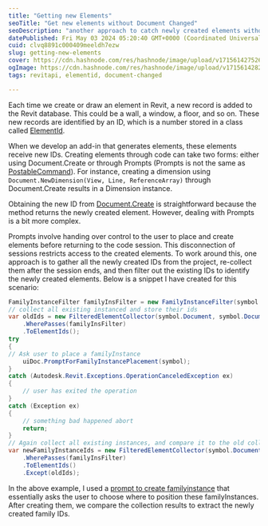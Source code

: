 ```yaml
---
title: "Getting new Elements"
seoTitle: "Get new elements without Document Changed"
seoDescription: "another approach to catch newly created elements without attaching to document changed"
datePublished: Fri May 03 2024 05:20:40 GMT+0000 (Coordinated Universal Time)
cuid: clvq8891c000409meeldh7ezw
slug: getting-new-elements
cover: https://cdn.hashnode.com/res/hashnode/image/upload/v1715614275266/d7f41521-9386-4bd9-8aa8-0aca8e3141d1.png
ogImage: https://cdn.hashnode.com/res/hashnode/image/upload/v1715614282391/4745c156-c033-41c1-93d7-805a7025e688.png
tags: revitapi, elementid, document-changed

---
```


Each time we create or draw an element in Revit, a new record is added to the Revit database. This could be a wall, a window, a floor, and so on. These new records are identified by an ID, which is a number stored in a class called [ElementId](https://www.revitapidocs.com/2020/d9848d7d-5917-2433-8454-f65f5ac03964.htm).

When we develop an add-in that generates elements, these elements receive new IDs. Creating elements through code can take two forms: either using Document.Create or through Prompts (Prompts is not the same as [PostableCommand](https://www.revitapidocs.com/2020/f6ccdc1b-6ac3-9c49-d0bb-8a7d1877eab0.htm)). For instance, creating a dimension using `Document.NewDimension(View, Line, ReferenceArray)` through Document.Create results in a Dimension instance.

Obtaining the new ID from [Document.Create](https://www.revitapidocs.com/2020/4f835512-a922-c7da-d389-3bdcb41a5660.htm?section=methodTableToggle) is straightforward because the method returns the newly created element. However, dealing with Prompts is a bit more complex.

Prompts involve handing over control to the user to place and create elements before returning to the code session. This disconnection of sessions restricts access to the created elements. To work around this, one approach is to gather all the newly created IDs from the project, re-collect them after the session ends, and then filter out the existing IDs to identify the newly created elements. Below is a snippet I have created for this scenario:

```csharp
FamilyInstanceFilter familyInsFilter = new FamilyInstanceFilter(symbol.Document, symbol.Id);
// collect all existing instanced and store their ids
var oldIds = new FilteredElementCollector(symbol.Document, symbol.Document.ActiveView.Id)
	.WherePasses(familyInsFilter)
	.ToElementIds();
try
{
// Ask user to place a familyInstance
	uiDoc.PromptForFamilyInstancePlacement(symbol);
}
catch (Autodesk.Revit.Exceptions.OperationCanceledException ex)
{
	// user has exited the operation
}
catch (Exception ex)
{
	// something bad happened abort
	return;
}
// Again collect all existing instances, and compare it to the old collection
var newFamilyInstanceIds = new FilteredElementCollector(symbol.Document, symbol.Document.ActiveView.Id)
	.WherePasses(familyInsFilter)
	.ToElementIds()
	.Except(oldIds);  
```

In the above example, I used a [prompt to create familyinstance](https://www.revitapidocs.com/2020/619d8d3f-ac64-26bf-cd82-0f6c37221367.htm) that essentially asks the user to choose where to position these familyInstances. After creating them, we compare the collection results to extract the newly created family IDs.